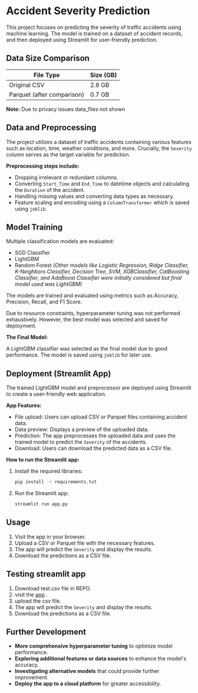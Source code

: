 

# Accident Severity Prediction

This project focuses on predicting the severity of traffic accidents using machine learning.  The model is trained on a dataset of accident records, and then deployed using Streamlit for user-friendly prediction.

## Data Size Comparison

| File Type | Size (GB)                                            |
|---|--------------------------------------------------------------|
| Original CSV  |  2.8 GB  |
| Parquet (after comparison) | 0.7 GB |

**Note:** Due to privacy issues data_files not shown

## Data and Preprocessing

The project utilizes a dataset of traffic accidents containing various features such as location, time, weather conditions, and more.  Crucially, the `Severity` column serves as the target variable for prediction.

**Preprocessing steps include:**

* Dropping irrelevant or redundant columns.
* Converting `Start_Time` and `End_Time` to datetime objects and calculating the `Duration` of the accident.
* Handling missing values and converting data types as necessary.
* Feature scaling and encoding using a `ColumnTransformer` which is saved using `joblib`.

## Model Training

Multiple classification models are evaluated:

* SGD Classifier
* LightGBM
* Random Forest
*(Other models like Logistic Regression, Ridge Classifier, K-Neighbors Classifier, Decision Tree, SVM, XGBClassifier, CatBoosting Classifier, and AdaBoost Classifier were initially considered but final model used was LightGBM)*

The models are trained and evaluated using metrics such as Accuracy, Precision, Recall, and F1 Score.  

Due to resource constraints, hyperparameter tuning was not performed exhaustively. However, the best model was selected and saved for deployment.

**The Final Model:**

A LightGBM classifier was selected as the final model due to good performance.  The model is saved using `joblib` for later use.

## Deployment (Streamlit App)

The trained LightGBM model and preprocessor are deployed using Streamlit to create a user-friendly web application.

**App Features:**

* File upload: Users can upload CSV or Parquet files containing accident data.
* Data preview: Displays a preview of the uploaded data.
* Prediction: The app preprocesses the uploaded data and uses the trained model to predict the `Severity` of the accidents.
* Download: Users can download the predicted data as a CSV file.

**How to run the Streamlit app:**

1. Install the required libraries:
   ```bash
   pip install -r requirements.txt 
   ```

2. Run the Streamlit app:
   ```bash
   streamlit run app.py  
   ```

## Usage

1. Visit the app in your browser.
2. Upload a CSV or Parquet file with the necessary features.
3. The app will predict the `Severity` and display the results.
4. Download the predictions as a CSV file.

## Testing streamlit app

1. Download test.csv file in REPO.
2. visit the [app](https://syedvaseembasha-techstax-app-u3u0hr.streamlit.app/) .
3. upload  the csv file.
4. The app will predict the `Severity` and display the results.
4. Download the predictions as a CSV file.
   
## Further Development

* **More comprehensive hyperparameter tuning**  to optimize model performance.
* **Exploring additional features or data sources** to enhance the model's accuracy.
* **Investigating alternative models**  that could provide further improvement.
* **Deploy the app to a cloud platform** for greater accessibility.
